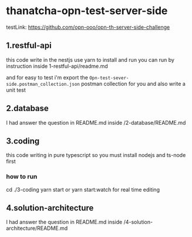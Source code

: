 # thanatcha-opn-test-server-side

testLink: https://github.com/opn-ooo/opn-th-server-side-challenge
## 1.restful-api

this code write in the nestjs use yarn to install and run you can run by
instruction inside 1-restful-api/readme.md

and for easy to test i'm export the
`Opn-test-sever-side.postman_collection.json`
postman collection for you and also write a unit test

## 2.database

I had answer the question in README.md inside
/2-database/README.md

## 3.coding

this code writing in pure typescript so you must install nodejs and ts-node first

### how to run

cd ./3-coding yarn start or yarn start:watch for real time editing

## 4.solution-architecture

I had answer the question in README.md inside
/4-solution-architecture/README.md
